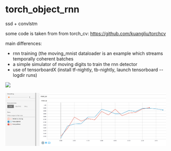 # torch_object_rnn
ssd + convlstm

some code is taken from from torch_cv: https://github.com/kuangliu/torchcv

main differences:

- rnn training (the moving_mnist dataloader is an example which streams temporally coherent batches
- a simple simulator of moving digits to train the rnn detector
- use of tensorboardX (install tf-nightly, tb-nightly, launch tensorboard --logdir runs)


![](data/moving_mnist_detection.gif)

![](data/focal_softmax_vs_sigmoid.png)